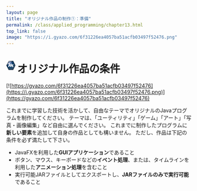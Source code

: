 ```yaml
---
layout: page
title: "オリジナル作品の制作①：準備"
permalink: /class/applied_programming/chapter13.html
top_link: false
image: "https://i.gyazo.com/6f31226ea4057ba51acfb03497f52476.png" 
---
```


# <img style="margin-right:5px;margin-bottom:7px" src="/favicon/favicon-25x25.png">オリジナル作品の条件

[![https://gyazo.com/6f31226ea4057ba51acfb03497f52476](https://i.gyazo.com/6f31226ea4057ba51acfb03497f52476.png)](https://gyazo.com/6f31226ea4057ba51acfb03497f52476)

これまでに学習した技術を活かして、自由なテーマでオリジナルのJavaプログラムを制作してください。
テーマは、「ユーティリティ」「ゲーム」「アート」「写真・画像編集」など自由に選んでください。
これまでに制作したプログラムに**新しい要素**を追加して自身の作品としても構いません。
ただし、作品は下記の条件を必ず満たして下さい。

- JavaFXを利用した**GUIアプリケーション**であること
- ボタン、マウス、キーボードなどの**イベント処理**、または、タイムラインを利用した**アニメーション処理**を含むこと
- 実行可能JARファイルとしてエクスポートし、**JARファイルのみで実行可能**であること


